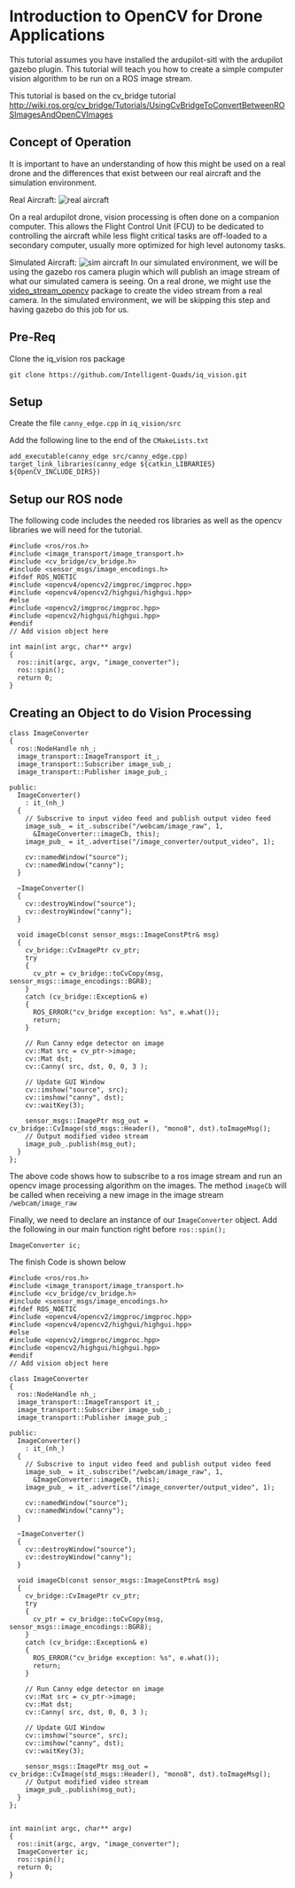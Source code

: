 # Introduction to OpenCV for Drone Applications

This tutorial assumes you have installed the ardupilot-sitl with the ardupilot gazebo plugin. This tutorial will teach you how to create a simple computer vision algorithm to be run on a ROS image stream.

This tutorial is based on the cv_bridge tutorial http://wiki.ros.org/cv_bridge/Tutorials/UsingCvBridgeToConvertBetweenROSImagesAndOpenCVImages


## Concept of Operation 

It is important to have an understanding of how this might be used on a real drone and the differences that exist between our real aircraft and the simulation environment. 

Real Aircraft:
![real aircraft](imgs/aircraft_vision.png)

On a real ardupilot drone, vision processing is often done on a companion computer. This allows the Flight Control Unit (FCU) to be dedicated to controlling the aircraft while less flight critical tasks are off-loaded to a secondary computer, usually more optimized for high level autonomy tasks.  

Simulated Aircraft:
![sim aircraft](imgs/sim_vision.png)
In our simulated environment, we will be using the gazebo ros camera plugin which will publish an image stream of what our simulated camera is seeing. On a real drone, we might use the [video_stream_opencv](http://wiki.ros.org/video_stream_opencv) package to create the video stream from a real camera. In the simulated environment, we will be skipping this step and having gazebo do this job for us. 
## Pre-Req

Clone the iq_vision ros package
```
git clone https://github.com/Intelligent-Quads/iq_vision.git
```

## Setup 

Create the file `canny_edge.cpp` in `iq_vision/src`

Add the following line to the end of the `CMakeLists.txt`
```
add_executable(canny_edge src/canny_edge.cpp)
target_link_libraries(canny_edge ${catkin_LIBRARIES} ${OpenCV_INCLUDE_DIRS})
```

## Setup our ROS node 

The following code includes the needed ros libraries as well as the opencv libraries we will need for the tutorial.

```
#include <ros/ros.h>
#include <image_transport/image_transport.h>
#include <cv_bridge/cv_bridge.h>
#include <sensor_msgs/image_encodings.h>
#ifdef ROS_NOETIC
#include <opencv4/opencv2/imgproc/imgproc.hpp>
#include <opencv4/opencv2/highgui/highgui.hpp>
#else 
#include <opencv2/imgproc/imgproc.hpp>
#include <opencv2/highgui/highgui.hpp>
#endif
// Add vision object here

int main(int argc, char** argv)
{
  ros::init(argc, argv, "image_converter");
  ros::spin();
  return 0;
}
```


## Creating an Object to do Vision Processing 

```
class ImageConverter
{
  ros::NodeHandle nh_;
  image_transport::ImageTransport it_;
  image_transport::Subscriber image_sub_;
  image_transport::Publisher image_pub_;

public:
  ImageConverter()
    : it_(nh_)
  {
    // Subscrive to input video feed and publish output video feed
    image_sub_ = it_.subscribe("/webcam/image_raw", 1,
      &ImageConverter::imageCb, this);
    image_pub_ = it_.advertise("/image_converter/output_video", 1);

    cv::namedWindow("source");
    cv::namedWindow("canny");
  }

  ~ImageConverter()
  {
    cv::destroyWindow("source");
    cv::destroyWindow("canny");
  }

  void imageCb(const sensor_msgs::ImageConstPtr& msg)
  {
    cv_bridge::CvImagePtr cv_ptr;
    try
    {
      cv_ptr = cv_bridge::toCvCopy(msg, sensor_msgs::image_encodings::BGR8);
    }
    catch (cv_bridge::Exception& e)
    {
      ROS_ERROR("cv_bridge exception: %s", e.what());
      return;
    }

    // Run Canny edge detector on image
    cv::Mat src = cv_ptr->image;
    cv::Mat dst;
    cv::Canny( src, dst, 0, 0, 3 );

    // Update GUI Window
    cv::imshow("source", src);
    cv::imshow("canny", dst);
    cv::waitKey(3);

    sensor_msgs::ImagePtr msg_out = cv_bridge::CvImage(std_msgs::Header(), "mono8", dst).toImageMsg();
    // Output modified video stream
    image_pub_.publish(msg_out);
  }
};

```

The above code shows how to subscribe to a ros image stream and run an opencv image processing algorithm on the images. The method `imageCb` will be called when receiving a new image in the image stream `/webcam/image_raw`

Finally, we need to declare an instance of our `ImageConverter` object. Add the following in our main function right before `ros::spin();`

```
ImageConverter ic;
```

The finish Code is shown below
```
#include <ros/ros.h>
#include <image_transport/image_transport.h>
#include <cv_bridge/cv_bridge.h>
#include <sensor_msgs/image_encodings.h>
#ifdef ROS_NOETIC
#include <opencv4/opencv2/imgproc/imgproc.hpp>
#include <opencv4/opencv2/highgui/highgui.hpp>
#else 
#include <opencv2/imgproc/imgproc.hpp>
#include <opencv2/highgui/highgui.hpp>
#endif
// Add vision object here

class ImageConverter
{
  ros::NodeHandle nh_;
  image_transport::ImageTransport it_;
  image_transport::Subscriber image_sub_;
  image_transport::Publisher image_pub_;

public:
  ImageConverter()
    : it_(nh_)
  {
    // Subscrive to input video feed and publish output video feed
    image_sub_ = it_.subscribe("/webcam/image_raw", 1,
      &ImageConverter::imageCb, this);
    image_pub_ = it_.advertise("/image_converter/output_video", 1);

    cv::namedWindow("source");
    cv::namedWindow("canny");
  }

  ~ImageConverter()
  {
    cv::destroyWindow("source");
    cv::destroyWindow("canny");
  }

  void imageCb(const sensor_msgs::ImageConstPtr& msg)
  {
    cv_bridge::CvImagePtr cv_ptr;
    try
    {
      cv_ptr = cv_bridge::toCvCopy(msg, sensor_msgs::image_encodings::BGR8);
    }
    catch (cv_bridge::Exception& e)
    {
      ROS_ERROR("cv_bridge exception: %s", e.what());
      return;
    }

    // Run Canny edge detector on image
    cv::Mat src = cv_ptr->image;
    cv::Mat dst;
    cv::Canny( src, dst, 0, 0, 3 );

    // Update GUI Window
    cv::imshow("source", src);
    cv::imshow("canny", dst);
    cv::waitKey(3);

    sensor_msgs::ImagePtr msg_out = cv_bridge::CvImage(std_msgs::Header(), "mono8", dst).toImageMsg();
    // Output modified video stream
    image_pub_.publish(msg_out);
  }
};


int main(int argc, char** argv)
{
  ros::init(argc, argv, "image_converter");
  ImageConverter ic;
  ros::spin();
  return 0;
}

```